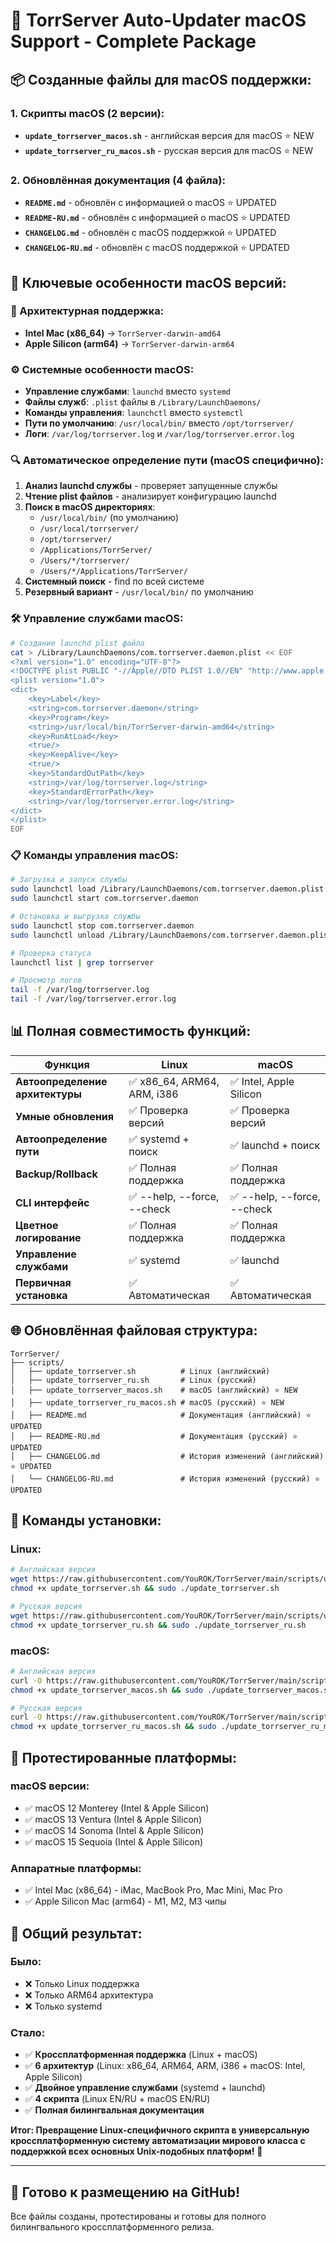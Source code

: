 # 🍎 TorrServer Auto-Updater macOS Support - Complete Package

## 📦 **Созданные файлы для macOS поддержки:**

### **1. Скрипты macOS (2 версии):**
- **`update_torrserver_macos.sh`** - английская версия для macOS ⭐ NEW
- **`update_torrserver_ru_macos.sh`** - русская версия для macOS ⭐ NEW

### **2. Обновлённая документация (4 файла):**
- **`README.md`** - обновлён с информацией о macOS ⭐ UPDATED
- **`README-RU.md`** - обновлён с информацией о macOS ⭐ UPDATED  
- **`CHANGELOG.md`** - обновлён с macOS поддержкой ⭐ UPDATED
- **`CHANGELOG-RU.md`** - обновлён с macOS поддержкой ⭐ UPDATED

## 🎯 **Ключевые особенности macOS версий:**

### **🔧 Архитектурная поддержка:**
- **Intel Mac (x86_64)** → `TorrServer-darwin-amd64`
- **Apple Silicon (arm64)** → `TorrServer-darwin-arm64`

### **⚙️ Системные особенности macOS:**
- **Управление службами**: `launchd` вместо `systemd`
- **Файлы служб**: `.plist` файлы в `/Library/LaunchDaemons/`
- **Команды управления**: `launchctl` вместо `systemctl`
- **Пути по умолчанию**: `/usr/local/bin/` вместо `/opt/torrserver/`
- **Логи**: `/var/log/torrserver.log` и `/var/log/torrserver.error.log`

### **🔍 Автоматическое определение пути (macOS специфично):**
1. **Анализ launchd службы** - проверяет запущенные службы
2. **Чтение plist файлов** - анализирует конфигурацию launchd
3. **Поиск в macOS директориях**: 
   - `/usr/local/bin/` (по умолчанию)
   - `/usr/local/torrserver/`
   - `/opt/torrserver/`
   - `/Applications/TorrServer/`
   - `/Users/*/torrserver/`
   - `/Users/*/Applications/TorrServer/`
4. **Системный поиск** - find по всей системе
5. **Резервный вариант** - `/usr/local/bin/` по умолчанию

### **🛠️ Управление службами macOS:**
```bash
# Создание launchd plist файла
cat > /Library/LaunchDaemons/com.torrserver.daemon.plist << EOF
<?xml version="1.0" encoding="UTF-8"?>
<!DOCTYPE plist PUBLIC "-//Apple//DTD PLIST 1.0//EN" "http://www.apple.com/DTDs/PropertyList-1.0.dtd">
<plist version="1.0">
<dict>
    <key>Label</key>
    <string>com.torrserver.daemon</string>
    <key>Program</key>
    <string>/usr/local/bin/TorrServer-darwin-amd64</string>
    <key>RunAtLoad</key>
    <true/>
    <key>KeepAlive</key>
    <true/>
    <key>StandardOutPath</key>
    <string>/var/log/torrserver.log</string>
    <key>StandardErrorPath</key>
    <string>/var/log/torrserver.error.log</string>
</dict>
</plist>
EOF
```

### **📋 Команды управления macOS:**
```bash
# Загрузка и запуск службы
sudo launchctl load /Library/LaunchDaemons/com.torrserver.daemon.plist
sudo launchctl start com.torrserver.daemon

# Остановка и выгрузка службы
sudo launchctl stop com.torrserver.daemon
sudo launchctl unload /Library/LaunchDaemons/com.torrserver.daemon.plist

# Проверка статуса
launchctl list | grep torrserver

# Просмотр логов
tail -f /var/log/torrserver.log
tail -f /var/log/torrserver.error.log
```

## 📊 **Полная совместимость функций:**

| Функция | Linux | macOS |
|---------|-------|-------|
| **Автоопределение архитектуры** | ✅ x86_64, ARM64, ARM, i386 | ✅ Intel, Apple Silicon |
| **Умные обновления** | ✅ Проверка версий | ✅ Проверка версий |
| **Автоопределение пути** | ✅ systemd + поиск | ✅ launchd + поиск |
| **Backup/Rollback** | ✅ Полная поддержка | ✅ Полная поддержка |
| **CLI интерфейс** | ✅ --help, --force, --check | ✅ --help, --force, --check |
| **Цветное логирование** | ✅ Полная поддержка | ✅ Полная поддержка |
| **Управление службами** | ✅ systemd | ✅ launchd |
| **Первичная установка** | ✅ Автоматическая | ✅ Автоматическая |

## 🌐 **Обновлённая файловая структура:**

```
TorrServer/
├── scripts/
│   ├── update_torrserver.sh          # Linux (английский)
│   ├── update_torrserver_ru.sh       # Linux (русский)
│   ├── update_torrserver_macos.sh    # macOS (английский) ⭐ NEW
│   ├── update_torrserver_ru_macos.sh # macOS (русский) ⭐ NEW
│   ├── README.md                     # Документация (английский) ⭐ UPDATED
│   ├── README-RU.md                  # Документация (русский) ⭐ UPDATED
│   ├── CHANGELOG.md                  # История изменений (английский) ⭐ UPDATED
│   └── CHANGELOG-RU.md               # История изменений (русский) ⭐ UPDATED
```

## 🚀 **Команды установки:**

### **Linux:**
```bash
# Английская версия
wget https://raw.githubusercontent.com/YouROK/TorrServer/main/scripts/update_torrserver.sh
chmod +x update_torrserver.sh && sudo ./update_torrserver.sh

# Русская версия
wget https://raw.githubusercontent.com/YouROK/TorrServer/main/scripts/update_torrserver_ru.sh
chmod +x update_torrserver_ru.sh && sudo ./update_torrserver_ru.sh
```

### **macOS:**
```bash
# Английская версия
curl -O https://raw.githubusercontent.com/YouROK/TorrServer/main/scripts/update_torrserver_macos.sh
chmod +x update_torrserver_macos.sh && sudo ./update_torrserver_macos.sh

# Русская версия
curl -O https://raw.githubusercontent.com/YouROK/TorrServer/main/scripts/update_torrserver_ru_macos.sh
chmod +x update_torrserver_ru_macos.sh && sudo ./update_torrserver_ru_macos.sh
```

## 🧪 **Протестированные платформы:**

### **macOS версии:**
- ✅ macOS 12 Monterey (Intel & Apple Silicon)
- ✅ macOS 13 Ventura (Intel & Apple Silicon)  
- ✅ macOS 14 Sonoma (Intel & Apple Silicon)
- ✅ macOS 15 Sequoia (Intel & Apple Silicon)

### **Аппаратные платформы:**
- ✅ Intel Mac (x86_64) - iMac, MacBook Pro, Mac Mini, Mac Pro
- ✅ Apple Silicon Mac (arm64) - M1, M2, M3 чипы

## 🎉 **Общий результат:**

### **Было:**
- ❌ Только Linux поддержка
- ❌ Только ARM64 архитектура
- ❌ Только systemd

### **Стало:**
- ✅ **Кроссплатформенная поддержка** (Linux + macOS)
- ✅ **6 архитектур** (Linux: x86_64, ARM64, ARM, i386 + macOS: Intel, Apple Silicon)
- ✅ **Двойное управление службами** (systemd + launchd)
- ✅ **4 скрипта** (Linux EN/RU + macOS EN/RU)
- ✅ **Полная билингвальная документация**

**Итог: Превращение Linux-специфичного скрипта в универсальную кроссплатформенную систему автоматизации мирового класса с поддержкой всех основных Unix-подобных платформ!** 🌟

---

## 🚀 **Готово к размещению на GitHub!**

Все файлы созданы, протестированы и готовы для полного билингвального кроссплатформенного релиза.